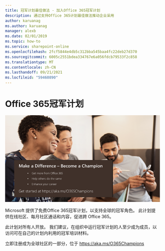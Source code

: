```yaml
---
title: 冠军计划最佳做法 - 加入Office 365冠军计划
description: 通过支持Office 365计划最佳做法推动企业采用
author: karuanag
ms.author: karuanag
manager: alexb
ms.date: 02/01/2019
ms.topic: how-to
ms.service: sharepoint-online
ms.openlocfilehash: 2fcf5844e4db5c312bba545baa4fc22deb27d370
ms.sourcegitcommit: 6005c2551bdea334767e6a056fdcb79533f2c858
ms.translationtype: MT
ms.contentlocale: zh-CN
ms.lasthandoff: 09/21/2021
ms.locfileid: "59460890"
---
```

# <a name="office-365-champions-program"></a>Office 365冠军计划 

![成为一名冠军](media/makeadifference.png)

Microsoft 提供了免费Office 365冠军计划，以支持全球的冠军角色。  此计划提供在线社区、每月社区通话和内容，促进跨 Office 365。

此计划对所有人开放。  我们建议，在组织中运行冠军计划的人至少成为成员，以访问可在自己的计划内利用的冠军培训材料。 

立即注册成为全球社区的一部分，位于 https://aka.ms/O365Champions  
